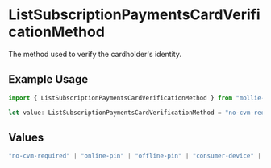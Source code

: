 # ListSubscriptionPaymentsCardVerificationMethod

The method used to verify the cardholder's identity.

## Example Usage

```typescript
import { ListSubscriptionPaymentsCardVerificationMethod } from "mollie-api-typescript/models/operations";

let value: ListSubscriptionPaymentsCardVerificationMethod = "no-cvm-required";
```

## Values

```typescript
"no-cvm-required" | "online-pin" | "offline-pin" | "consumer-device" | "signature" | "signature-and-online-pin" | "online-pin-and-signature" | "none" | "failed"
```